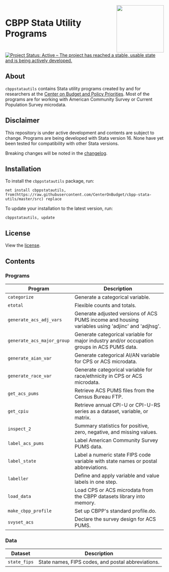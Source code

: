 <img align="right" width="150" src="https://www.cbpp.org/sites/all/themes/custom/cbpp/logo.png">

# CBPP Stata Utility Programs

[![Project Status: Active – The project has reached a stable, usable state and is being actively developed.](https://www.repostatus.org/badges/latest/active.svg)](https://www.repostatus.org/#active)

## About

`cbppstatautils` contains Stata utility programs created by and for researchers at the [Center on Budget and Policy Priorities](https://www.cbpp.org). Most of the programs are for working with American Community Survey or Current Population Survey microdata.

## Disclaimer

This repository is under active development and contents are subject to change. Programs are being developed with Stata version 16. None have yet been tested for compatibility with other Stata versions.

Breaking changes will be noted in the [changelog]("https://github.com/CenterOnBudget/cbpp-stata-utils/blob/master/NEWS.md).

## Installation

To install the `cbppstatautils` package, run:
```
net install cbppstatautils, from(https://raw.githubusercontent.com/CenterOnBudget/cbpp-stata-utils/master/src) replace
```
To update your installation to the latest version, run:
```
cbppstatautils, update
```

## License
View the [license](https://github.com/CenterOnBudget/cbpp-stata-utils/blob/master/LICENSE).


## Contents

### Programs

| Program | Description |
|---------|-------------|
| `categorize` | Generate a categorical variable. |
| `etotal` | Flexible counts and totals. |
| `generate_acs_adj_vars` | Generate adjusted versions of ACS PUMS income and housing variables using 'adjinc' and 'adjhsg'. |
| `generate_acs_major_group` | Generate categorical variable for major industry and/or occupation groups in ACS PUMS data. |
| `generate_aian_var` | Generate categorical AI/AN variable for CPS or ACS microdata. |
| `generate_race_var` | Generate categorical variable for race/ethnicity in CPS or ACS microdata. |
| `get_acs_pums` | Retrieve ACS PUMS files from the Census Bureau FTP. |
| `get_cpiu` | Retrieve annual CPI-U or CPI-U-RS series as a dataset, variable, or matrix. |
| `inspect_2` | Summary statistics for positive, zero, negative, and missing values. |
| `label_acs_pums` | Label American Community Survey PUMS data. |
| `label_state` | Label a numeric state FIPS code variable with state names or postal abbreviations. |
| `labeller` | Define and apply variable and value labels in one step. |
| `load_data` | Load CPS or ACS microdata from the CBPP datasets library into memory. |
| `make_cbpp_profile` | Set up CBPP's standard profile.do. |
| `svyset_acs` | Declare the survey design for ACS PUMS. |

### Data

| Dataset | Description |
|---------|-------------|
| `state_fips` | State names, FIPS codes, and postal abbreviations. |


